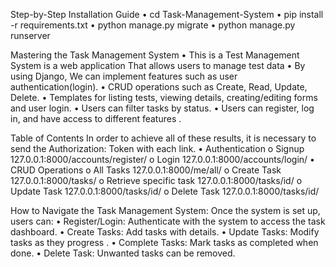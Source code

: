 
  Step-by-Step Installation Guide
•	cd Task-Management-System
•	pip install -r requirements.txt
•	python manage.py migrate
•	python manage.py runserver


Mastering the Task Management System
•	This is a Test Management System is a web application That allows users to manage test data
•	By using Django, We can implement features such as user authentication(login).
•	CRUD operations such as Create, Read, Update, Delete.
•	Templates for listing tests, viewing details, creating/editing forms and user login.
•	Users can filter tasks by status.
•	Users can register, log in, and have access to different features .

Table of Contents
In order to achieve all of these results, it is necessary to send the Authorization: Token with each link.
•	Authentication
o	Signup 127.0.0.1:8000/accounts/register/
o	Login 127.0.0.1:8000/accounts/login/
•	CRUD Operations
o	All Tasks 127.0.0.1:8000/me/all/
o	Create Task 127.0.0.1:8000/tasks/
o	Retrieve specific task 127.0.0.1:8000/tasks/id/ 
o	 Update Task 127.0.0.1:8000/tasks/id/
o	Delete Task 127.0.0.1:8000/tasks/id/

How to Navigate the Task Management System:
Once the system is set up, users can:
•	Register/Login: Authenticate with the system to access the task dashboard.
•	Create Tasks: Add tasks with details. 
•	Update Tasks: Modify tasks as they progress . 
•	Complete Tasks: Mark tasks as completed when done.
•	Delete Task: Unwanted tasks can be removed.







